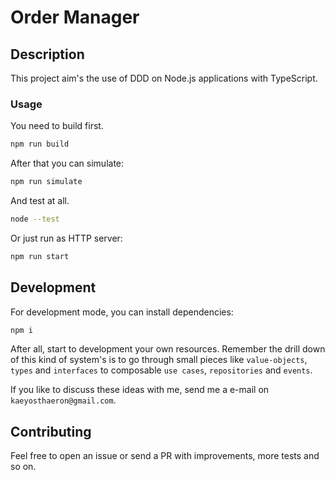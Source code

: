 # Order Manager

## Description

This project aim's the use of DDD on Node.js applications with TypeScript.

### Usage

You need to build first.

```sh
npm run build
```

After that you can simulate:

```sh
npm run simulate
```

And test at all.

```sh
node --test
```

Or just run as HTTP server:

```sh
npm run start
```

## Development

For development mode, you can install dependencies:

```sh
npm i
```

After all, start to development your own resources. Remember the drill down of this kind of system's is to go through
small pieces like `value-objects`, `types` and `interfaces` to composable `use cases`, `repositories` and `events`.

If you like to discuss these ideas with me, send me a e-mail on `kaeyosthaeron@gmail.com`.

## Contributing

Feel free to open an issue or send a PR with improvements, more tests and so on.
